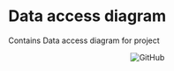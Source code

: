 # Data access diagram
Contains Data access diagram for project

<p align="center">
 <img alt="GitHub" src="/docs/Data access diagram/DATA_ACCESS_DIAGRAM.png">
</p>
